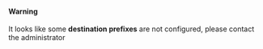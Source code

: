 #### Warning

It looks like some **destination prefixes** are not configured, please contact the administrator
